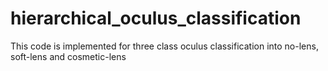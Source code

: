 # hierarchical_oculus_classification
This code is implemented for three class oculus classification into no-lens, soft-lens and cosmetic-lens
